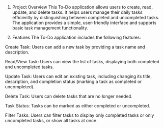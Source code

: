 1. Project Overview
This To-Do application allows users to create, read, update, and delete tasks. It helps users manage their daily tasks efficiently by distinguishing between completed and uncompleted tasks.
The application provides a simple, user-friendly interface and supports basic task management functionality.

2. Features
The To-Do application includes the following features:

Create Task: Users can add a new task by providing a task name and description.

Read/View Task: Users can view the list of tasks, displaying both completed and uncompleted tasks.

Update Task: Users can edit an existing task, including changing its title, description, and completion status (marking a task as completed or uncompleted).

Delete Task: Users can delete tasks that are no longer needed.

Task Status: Tasks can be marked as either completed or uncompleted.

Filter Tasks: Users can filter tasks to display only completed tasks or only uncompleted tasks, or show all tasks at once.
